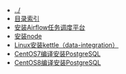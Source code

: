 
[@id]: _sidebar.md 
[@title]: installation
[@location]: docs/installation/_sidebar.md
[@author]: leity
[@date]: 2021-12-31

* [../](README.md)
* [目录索引](installation/README.md)
* [安装Airflow任务调度平台](installation/20210906-01.md)
* [安装node](installation/20211212-01.md)
* [Linux安装kettle（data-integration）](installation/20211213-01.md)
* [CentOS7编译安装PostgreSQL](installation/20211214-01.md)
* [CentOS8编译安装PostgreSQL](installation/20211216-01.md)
